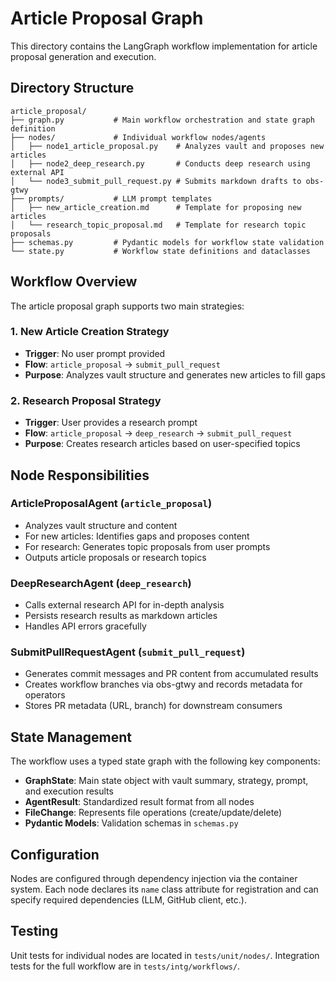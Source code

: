# Article Proposal Graph

This directory contains the LangGraph workflow implementation for article proposal generation and execution.

## Directory Structure

```
article_proposal/
├── graph.py           # Main workflow orchestration and state graph definition
├── nodes/             # Individual workflow nodes/agents
│   ├── node1_article_proposal.py    # Analyzes vault and proposes new articles
│   ├── node2_deep_research.py       # Conducts deep research using external API
│   └── node3_submit_pull_request.py # Submits markdown drafts to obs-gtwy
├── prompts/           # LLM prompt templates
│   ├── new_article_creation.md      # Template for proposing new articles
│   └── research_topic_proposal.md   # Template for research topic proposals
├── schemas.py         # Pydantic models for workflow state validation
└── state.py           # Workflow state definitions and dataclasses
```

## Workflow Overview

The article proposal graph supports two main strategies:

### 1. New Article Creation Strategy
- **Trigger**: No user prompt provided
- **Flow**: `article_proposal` → `submit_pull_request`
- **Purpose**: Analyzes vault structure and generates new articles to fill gaps

### 2. Research Proposal Strategy
- **Trigger**: User provides a research prompt
- **Flow**: `article_proposal` → `deep_research` → `submit_pull_request`
- **Purpose**: Creates research articles based on user-specified topics

## Node Responsibilities

### ArticleProposalAgent (`article_proposal`)
- Analyzes vault structure and content
- For new articles: Identifies gaps and proposes content
- For research: Generates topic proposals from user prompts
- Outputs article proposals or research topics

### DeepResearchAgent (`deep_research`)
- Calls external research API for in-depth analysis
- Persists research results as markdown articles
- Handles API errors gracefully

### SubmitPullRequestAgent (`submit_pull_request`)
- Generates commit messages and PR content from accumulated results
- Creates workflow branches via obs-gtwy and records metadata for operators
- Stores PR metadata (URL, branch) for downstream consumers

## State Management

The workflow uses a typed state graph with the following key components:

- **GraphState**: Main state object with vault summary, strategy, prompt, and execution results
- **AgentResult**: Standardized result format from all nodes
- **FileChange**: Represents file operations (create/update/delete)
- **Pydantic Models**: Validation schemas in `schemas.py`

## Configuration

Nodes are configured through dependency injection via the container system. Each node declares its `name` class attribute for registration and can specify required dependencies (LLM, GitHub client, etc.).

## Testing

Unit tests for individual nodes are located in `tests/unit/nodes/`. Integration tests for the full workflow are in `tests/intg/workflows/`.
